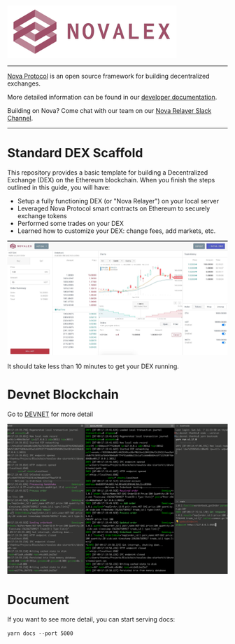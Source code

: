 ![image](assets/logo.png)

---

[Nova Protocol](https://novaprotocol.io) is an open source framework for building decentralized exchanges.

More detailed information can be found in our [developer documentation](https://developer.novaprotocol.io/overview/getting-started.html).

Building on Nova? Come chat with our team on our [Nova Relayer Slack Channel](https://join.slack.com/t/novarelayer/shared_invite/enQtNTc1Mjc3MDUyNTkzLWNmZjI0YmFhNTg4OTU4NTI5ZWE1MzY1ZTc1MDMyYmE1YzkwYWUwYzQ2MTNhMTRjNmVjMmEyOTRkMjFlNzAyMTQ).

---

# Standard DEX Scaffold

This repository provides a basic template for building a Decentralized Exchange (DEX) on the Ethereum blockchain. When you finish the steps outlined in this guide, you will have:

- Setup a fully functioning DEX (or "Nova Relayer") on your local server
- Leveraged Nova Protocol smart contracts on Ethereum to securely exchange tokens
- Performed some trades on your DEX
- Learned how to customize your DEX: change fees, add markets, etc.

![web-screen-shot](assets/novalex_dex_scaffold_screenshot.jpg)

It should take less than 10 minutes to get your DEX running.

# Devnet Blockchain

Go to [DEVNET](devnet/README.md) for more detail

![web-screen-shot](assets/devnet.png)

# Document

If you want to see more detail, you can start serving docs:

`yarn docs --port 5000`
